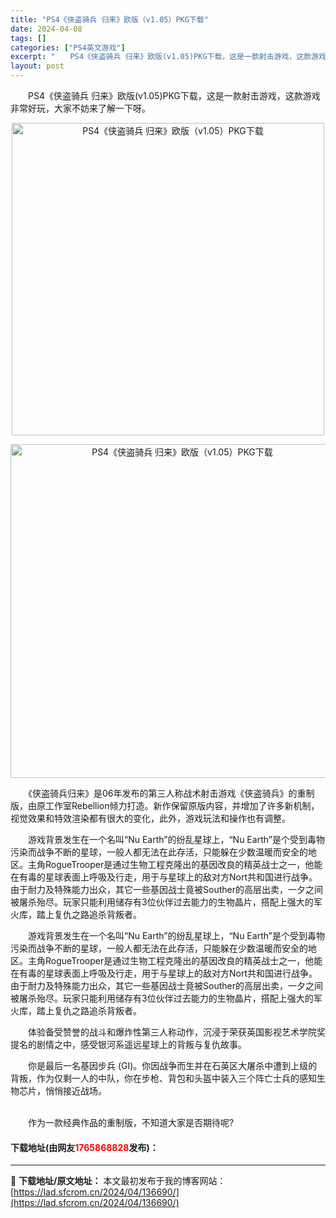 ```yaml
---
title: "PS4《侠盗骑兵 归来》欧版（v1.05）PKG下载"
date: 2024-04-08
tags: []
categories: ["PS4英文游戏"]
excerpt: "　　PS4《侠盗骑兵 归来》欧版(v1.05)PKG下载，这是一款射击游戏，这款游戏非常好玩，大家不妨来了解一下呀。 　　《侠盗骑兵归来》是06年发布的第三人称战术射击游戏《侠盗骑兵》的重制版，由原工作室Rebellion倾力打造。新作保留原版内容，并增加了许多新机制，视觉效果和特效渲染都有很大的变&hellip;"
layout: post
---
```


 <p>　　PS4《侠盗骑兵 归来》欧版(v1.05)PKG下载，这是一款射击游戏，这款游戏非常好玩，大家不妨来了解一下呀。</p> <p align="center"><img align="" border="0" src="https://lad.sfcrom.cn/wp-content/uploads/2024/04/20240408_6613a972abf1e.webp" width="500" alt="PS4《侠盗骑兵 归来》欧版（v1.05）PKG下载" /></p> <p align="center"><img align="" border="0" src="https://lad.sfcrom.cn/wp-content/uploads/2024/04/20240408_6613a9730fe58.webp" width="534" alt="PS4《侠盗骑兵 归来》欧版（v1.05）PKG下载" /></p> <p>　　《侠盗骑兵归来》是06年发布的第三人称战术射击游戏《侠盗骑兵》的重制版，由原工作室Rebellion倾力打造。新作保留原版内容，并增加了许多新机制，视觉效果和特效渲染都有很大的变化，此外，游戏玩法和操作也有调整。</p> <p>　　游戏背景发生在一个名叫&ldquo;Nu Earth&rdquo;的纷乱星球上，&ldquo;Nu Earth&rdquo;是个受到毒物污染而战争不断的星球，一般人都无法在此存活，只能躲在少数温暖而安全的地区。主角RogueTrooper是通过生物工程克隆出的基因改良的精英战士之一，他能在有毒的星球表面上呼吸及行走，用于与星球上的敌对方Nort共和国进行战争。由于耐力及特殊能力出众，其它一些基因战士竟被Souther的高层出卖，一夕之间被屠杀殆尽。玩家只能利用储存有3位伙伴过去能力的生物晶片，搭配上强大的军火库，踏上复仇之路追杀背叛者。</p> <p>　　游戏背景发生在一个名叫&ldquo;Nu Earth&rdquo;的纷乱星球上，&ldquo;Nu Earth&rdquo;是个受到毒物污染而战争不断的星球，一般人都无法在此存活，只能躲在少数温暖而安全的地区。主角RogueTrooper是通过生物工程克隆出的基因改良的精英战士之一，他能在有毒的星球表面上呼吸及行走，用于与星球上的敌对方Nort共和国进行战争。由于耐力及特殊能力出众，其它一些基因战士竟被Souther的高层出卖，一夕之间被屠杀殆尽。玩家只能利用储存有3位伙伴过去能力的生物晶片，搭配上强大的军火库，踏上复仇之路追杀背叛者。</p> <p>　　体验备受赞誉的战斗和爆炸性第三人称动作，沉浸于荣获英国影视艺术学院奖提名的剧情之中，感受银河系遥远星球上的背叛与复仇故事。</p> <p>　　你是最后一名基因步兵 (GI)。你因战争而生并在石英区大屠杀中遭到上级的背叛，作为仅剩一人的中队，你在步枪、背包和头盔中装入三个阵亡士兵的感知生物芯片，悄悄接近战场。</p> <p><br />　　作为一款经典作品的重制版，不知道大家是否期待呢?</p> <p><h4>下载地址(由网友<font color="red">1765868828</font>发布)：</h4></p> 

---
📖 **下载地址/原文地址：** 本文最初发布于我的博客网站：[https://lad.sfcrom.cn/2024/04/136690/](https://lad.sfcrom.cn/2024/04/136690/)
